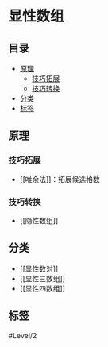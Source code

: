 # 显性数组
<!-- START doctoc generated TOC please keep comment here to allow auto update -->
<!-- DON'T EDIT THIS SECTION, INSTEAD RE-RUN doctoc TO UPDATE -->
## 目录

- [原理](#%E5%8E%9F%E7%90%86)
  - [技巧拓展](#%E6%8A%80%E5%B7%A7%E6%8B%93%E5%B1%95)
  - [技巧转换](#%E6%8A%80%E5%B7%A7%E8%BD%AC%E6%8D%A2)
- [分类](#%E5%88%86%E7%B1%BB)
- [标签](#%E6%A0%87%E7%AD%BE)

<!-- END doctoc generated TOC please keep comment here to allow auto update -->

## 原理

### 技巧拓展

- [[唯余法]]：拓展候选格数

###  技巧转换

- [[隐性数组]]

## 分类

- [[显性数对]]
- [[显性三数组]]
- [[显性四数组]]

## 标签

#Level/2
